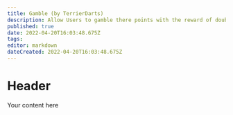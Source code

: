 ```yaml
---
title: Gamble (by TerrierDarts)
description: Allow Users to gamble there points with the reward of doubling there stake!
published: true
date: 2022-04-20T16:03:48.675Z
tags: 
editor: markdown
dateCreated: 2022-04-20T16:03:48.675Z
---
```


# Header
Your content here